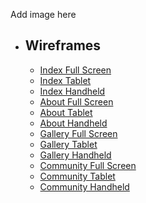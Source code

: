 Add image here

* ## Wireframes

    -   [Index Full Screen](/doc/wireframes/hott_index.png)
    -   [Index Tablet](/doc/wireframes/hott_index_tablet.png)
    -   [Index Handheld](/doc/wireframes/wireframes/hott_index_handheld.png)
    -   [About Full Screen](/doc/wireframes/about.png)
    -   [About Tablet](/doc/wireframes/about_tablet.png)
    -   [About Handheld](/doc/wireframes/about_handheld.png)
    -   [Gallery Full Screen](/doc/wireframes/gallery.png)
    -   [Gallery Tablet](/doc/wireframes/gallery_tablet.png)
    -   [Gallery Handheld](/doc/wireframes/gallery_handheld.png)
    -   [Community Full Screen](/doc/wireframes/community.png)
    -   [Community Tablet](/doc/wireframes/community_tablet.png)
    -   [Community Handheld](/doc/wireframes/community_handheld.png)
